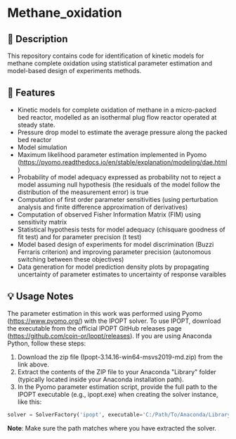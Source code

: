 # Methane_oxidation

## 📌 Description
This repository contains code for identification of kinetic models for methane complete oxidation using statistical parameter estimation and model-based design of experiments methods.

## 🔧 Features
- Kinetic models for complete oxidation of methane in a micro-packed bed reactor, modelled as an isothermal plug flow reactor operated at steady state.
- Pressure drop model to estimate the average pressure along the packed bed reactor
- Model simulation
- Maximum likelihood parameter estimation implemented in Pyomo (https://pyomo.readthedocs.io/en/stable/explanation/modeling/dae.html)
- Probability of model adequacy expressed as probability not to reject a model assuming null hypothesis (the residuals of the model follow the distribution of the measurement error) is true
- Computation of first order parameter sensitivities (using perturbation analysis and finite difference approximation of derivatives)
- Computation of observed Fisher Information Matrix (FIM) using sensitivity matrix
- Statistical hypothesis tests for model adequacy (chisquare goodness of fit test) and for parameter precision (t test)
- Model based design of experiments for model discrimination (Buzzi Ferraris criterion) and improving parameter precision (autonomous switching between these objectives)
- Data generation for model prediction density plots by propagating uncertainty of parameter estimates to uncertainty of response varaibles

## 💡 Usage Notes
The parameter estimation in this work was performed using Pyomo (https://www.pyomo.org/) with the IPOPT solver. To use IPOPT, download the executable from the official IPOPT GitHub releases page (https://github.com/coin-or/Ipopt/releases). 
If you are using Anaconda Python, follow these steps:
1. Download the zip file (Ipopt-3.14.16-win64-msvs2019-md.zip) from the link above.
2. Extract the contents of the ZIP file to your Anaconda "Library" folder (typically located inside your Anaconda installation path). 
3. In the Pyomo parameter estimation script, provide the full path to the IPOPT executable (e.g., ipopt.exe) when creating the solver instance, like this:
```python
solver = SolverFactory('ipopt', executable='C:/Path/To/Anaconda/Library/bin/ipopt.exe')
```
**Note**: Make sure the path matches where you have extracted the solver.

